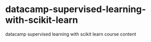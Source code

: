 # datacamp-supervised-learning-with-scikit-learn
datacamp supervised learning with scikit learn course content
